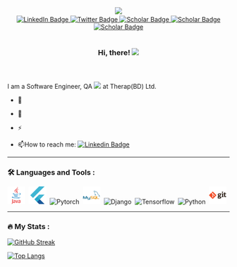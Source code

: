 

<div id="header" align="center">
  <img src="https://media.giphy.com/media/nPCNWmIOcZny6Vfksa/giphy.gif" width="200"/>
</div>

<div id="badges" align="center">
<a href="your-linkedin-URL">
  <img src="https://img.shields.io/badge/LinkedIn-blue?style=plastic&logo=linkedin&logoColor=white" alt="LinkedIn Badge"/>
 </a>
 <a href="">
  <img src="https://img.shields.io/badge/Twitter-blue?style=plastic&logo=twitter&logoColor=white" alt="Twitter Badge"/>
 </a>
 <a href="https://scholar.google.com/citations?user=QxAODxAAAAAJ&hl=en">
  <img src="https://img.shields.io/badge/Scholar-blue?style=plastic&logo=GoogleScholar&logoColor=white" alt="Scholar Badge"/>
 </a>
 <a href="https://www.researchgate.net/profile/Joy-Das-7">
  <img src="https://img.shields.io/badge/ResearchGate-green?style=plastic&logo=ResearchGate&logoColor=white" alt="Scholar Badge"/>
 </a>
 </a>
 <a href="https://joykrishan.github.io/">
  <img src="https://img.shields.io/badge/Website-red?style=plastic&logo=data:favicon.ico&logoColor=white" alt="Scholar Badge"/>
 </a>

</div>
<div id="profile-views" align="center">
  <img src="https://komarev.com/ghpvc/?username=JoyKrishan&style=flat&color=blue" alt=""/>
</div>

<div id="welcome" align="center">
<header>
   <h3> Hi, there! <img src="https://media.giphy.com/media/hvRJCLFzcasrR4ia7z/giphy.gif" width="30px"/></h3>
</head>
</div>

I am a Software Engineer, QA <img src="https://media.giphy.com/media/WUlplcMpOCEmTGBtBW/giphy.gif" width="30"> at Therap(BD) Ltd.
- :telescope:

- :seedling: 

- :zap:

- :mailbox:How to reach me: [![Linkedin Badge](https://img.shields.io/badge/-kakbar-blue?style=flat&logo=Linkedin&logoColor=white)](your-linkedin-url)


---

### :hammer_and_wrench: Languages and Tools :
<div>
  <img src="https://github.com/devicons/devicon/blob/master/icons/java/java-original-wordmark.svg" title="Java" alt="Java" width="40" height="40"/>&nbsp;
  <img src="https://github.com/devicons/devicon/blob/master/icons/flutter/flutter-original.svg" title="Flutter" alt="Flutter" width="40" height="40"/>&nbsp;
  <img src="https://cdn.jsdelivr.net/gh/devicons/devicon/icons/pytorch/pytorch-original-wordmark.svg" title="Pytorch" alt="Pytorch" width="40" height="40"/>&nbsp;
  <img src="https://github.com/devicons/devicon/blob/master/icons/mysql/mysql-original-wordmark.svg" title="MySQL"  alt="MySQL" width="40" height="40"/>&nbsp;
  <img src="https://cdn.jsdelivr.net/gh/devicons/devicon/icons/django/django-plain.svg" title="Django" alt="Django" width="40" height="40"/>&nbsp;
  <img src="https://cdn.jsdelivr.net/gh/devicons/devicon/icons/tensorflow/tensorflow-original.svg" title="Tensorflow" alt="Tensorflow" width="40" height="40"/>&nbsp;
  <img src="https://cdn.jsdelivr.net/gh/devicons/devicon/icons/python/python-original-wordmark.svg" title="Python" alt="Python" width="40" height="40"/>&nbsp;
  <img src="https://github.com/devicons/devicon/blob/master/icons/git/git-original-wordmark.svg" title="Git" **alt="Git" width="40" height="40"/>
</div>

---

### :fire: My Stats :

[![GitHub Streak](http://github-readme-streak-stats.herokuapp.com?user=JoyKrishan&theme=python-dark&hide_border=true&border_radius=0)](https://git.io/streak-stats)


[![Top Langs](https://github-readme-stats.vercel.app/api/top-langs/?username=joyKrishan&layout=compact&theme=vision-friendly-dark)](https://github.com/anuraghazra/github-readme-stats)
